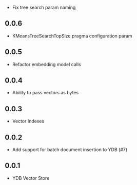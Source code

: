* Fix tree search param naming

## 0.0.6 ##
* KMeansTreeSearchTopSize pragma configuration param

## 0.0.5 ##
* Refactor embedding model calls

## 0.0.4 ##
* Ability to pass vectors as bytes

## 0.0.3 ##
* Vector Indexes

## 0.0.2 ##
* Add support for batch document insertion to YDB (#7)

## 0.0.1 ##
* YDB Vector Store
